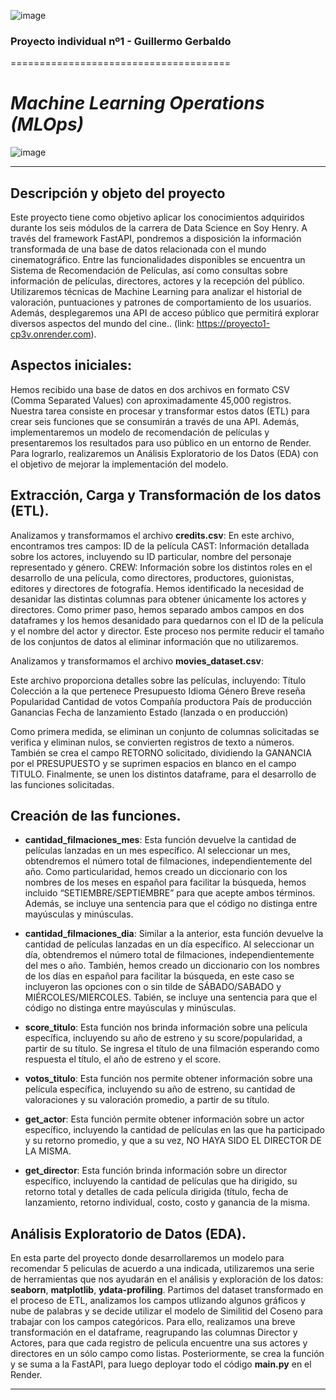 ![image](https://github.com/ggerbaldo/Proyecto1/assets/101016328/042707d0-b119-4478-a93a-a2fcd28d5e5a)

### Proyecto individual nº1 - Guillermo Gerbaldo
======================================
# _*Machine Learning Operations (MLOps)*_


![image](https://github.com/ggerbaldo/Proyecto1/assets/101016328/a4617d9f-2f15-4c0c-b9c0-f8b17d4bd626)






-----------------------------------------
## Descripción y objeto del proyecto
Este proyecto tiene como objetivo aplicar los conocimientos adquiridos durante los seis módulos de la carrera de Data Science en Soy Henry. A través del framework FastAPI, pondremos a disposición la información transformada de una base de datos relacionada con el mundo cinematográfico. Entre las funcionalidades disponibles se encuentra un Sistema de Recomendación de Películas, así como consultas sobre información de películas, directores, actores y la recepción del público. Utilizaremos técnicas de Machine Learning para analizar el historial de valoración, puntuaciones y patrones de comportamiento de los usuarios. Además, desplegaremos una API de acceso público que permitirá explorar diversos aspectos del mundo del cine.. (link: https://proyecto1-cp3v.onrender.com). 



## Aspectos iniciales:
Hemos recibido una base de datos en dos archivos en formato CSV (Comma Separated Values) con aproximadamente 45,000 registros. Nuestra tarea consiste en procesar y transformar estos datos (ETL) para crear seis funciones que se consumirán a través de una API. Además, implementaremos un modelo de recomendación de películas y presentaremos los resultados para uso público en un entorno de Render. Para lograrlo, realizaremos un Análisis Exploratorio de los Datos (EDA) con el objetivo de mejorar la implementación del modelo.

## Extracción, Carga y Transformación de los datos (ETL).

Analizamos y transformamos el archivo **credits.csv**:
En este archivo, encontramos tres campos:
ID de la película
CAST: Información detallada sobre los actores, incluyendo su ID particular, nombre del personaje representado y género.
CREW: Información sobre los distintos roles en el desarrollo de una película, como directores, productores, guionistas, editores y directores de fotografía.
Hemos identificado la necesidad de desanidar las distintas columnas para obtener únicamente los actores y directores. Como primer paso, hemos separado ambos campos en dos dataframes y los hemos desanidado para quedarnos con el ID de la película y el nombre del actor y director. Este proceso nos permite reducir el tamaño de los conjuntos de datos al eliminar información que no utilizaremos.

Analizamos y transformamos el archivo **movies_dataset.csv**:

Este archivo proporciona detalles sobre las películas, incluyendo:
Título
Colección a la que pertenece
Presupuesto
Idioma
Género
Breve reseña
Popularidad
Cantidad de votos
Compañía productora
País de producción
Ganancias
Fecha de lanzamiento
Estado (lanzada o en producción)

Como primera medida, se eliminan un conjunto de columnas solicitadas se verifica y eliminan nulos, se convierten registros de texto a números. También se crea el campo RETORNO solicitado, dividiendo la GANANCIA por el PRESUPUESTO y se suprimen espacios en blanco en el campo TITULO. Finalmente, se unen los distintos dataframe, para el desarrollo de las funciones solicitadas.


## Creación de las funciones.

- **cantidad_filmaciones_mes**: Esta función devuelve la cantidad de películas lanzadas en un mes específico. Al seleccionar un mes, obtendremos el número total de filmaciones, independientemente del año. Como particularidad, hemos creado un diccionario con los nombres de los meses en español para facilitar la búsqueda, hemos incluido “SETIEMBRE/SEPTIEMBRE” para que acepte ambos términos. Además, se incluye una sentencia para que el código no distinga entre mayúsculas y minúsculas.

- **cantidad_filmaciones_dia**: Similar a la anterior, esta función devuelve la cantidad de películas lanzadas en un día específico. Al seleccionar un día, obtendremos el número total de filmaciones, independientemente del mes o año. También, hemos creado un diccionario con los nombres de los días en español para facilitar la búsqueda, en este caso se incluyeron las opciones con o sin tilde de SÁBADO/SABADO y MIÉRCOLES/MIERCOLES. Tabién, se incluye una sentencia para que el código no distinga entre mayúsculas y minúsculas.

- **score_titulo**: Esta función nos brinda información sobre una película específica, incluyendo su año de estreno y su score/popularidad, a partir de su título. Se ingresa el título de una filmación esperando como respuesta el título, el año de estreno y el score.

- **votos_titulo**: Esta función nos permite obtener información sobre una película específica, incluyendo su año de estreno, su cantidad de valoraciones y su valoración promedio, a partir de su título. 

- **get_actor**: Esta función permite obtener información sobre un actor específico, incluyendo la cantidad de películas en las que ha participado y su retorno promedio, y que a su vez, NO HAYA SIDO EL DIRECTOR DE LA MISMA.

- **get_director**: Esta función brinda información sobre un director específico, incluyendo la cantidad de películas que ha dirigido, su retorno total y detalles de cada película dirigida (título, fecha de lanzamiento, retorno individual, costo, costo y ganancia de la misma.

 
## Análisis Exploratorio de Datos (EDA).

En esta parte del proyecto donde desarrollaremos un modelo para recomendar 5 peliculas de acuerdo a una indicada, utilizaremos una serie de herramientas que nos ayudarán en el análisis y exploración de los datos: **seaborn**, **matplotlib**, **ydata-profiling**.
Partimos del dataset transformado en el proceso de ETL, analizamos los campos utlizando algunos gráficos y nube de palabras y se decide utilizar el modelo de Similitid del Coseno para trabajar con los campos categóricos. Para ello, realizamos una breve transformación en el dataframe, reagrupando las columnas Director y Actores, para que cada registro de pelicula encuentre una sus actores y directores en un sólo campo como listas. Posteriormente, se crea la función y se suma a la FastAPI, para luego deployar todo el código **main.py** en el Render.

---------------------------------------------
